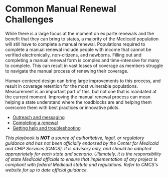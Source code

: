 # Common Manual Renewal Challenges

While there is a large focus at the moment on ex parte renewals and the benefit that they can bring to states, a majority of the Medicaid population will still have to complete a manual renewal. Populations required to complete a manual renewal include people with income that cannot be verified electronically, non-citizens, and newborns. Filling out and completing a manual renewal form is complex and time-intensive for many to complete. This can result in vast losses of coverage as members struggle to navigate the manual process of renewing their coverage. 

Human-centered design can bring large improvements to this process, and result in coverage retention for the most vulnerable populations. Measurement is an important part of this, but not one that is mandated at the current moment. Improving the manual renewal process can mean helping a state understand where the roadblocks are and helping them overcome them with best practices or innovative pilots.

- [Outreach and messaging](outreach-and-messaging.md)
- [Completing a renewal](completing-a-renewal.md)
- [Getting help and troubleshooting](getting-help.md)

_This playbook is **NOT** a source of authoritative, legal, or regulatory guidance and has not been officially endorsed by the Center for Medicaid and CHIP Services (CMCS). It is advisory only, and should be adapted appropriately for each state and scenario. Ultimately, it is the responsibility of state Medicaid officials to ensure that implementation of any project is compliant with federal Medicaid statute and regulations. Refer to CMCS's website for up to date official guidance._


